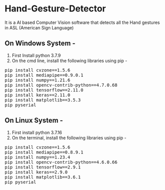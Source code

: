 # Hand-Gesture-Detector
It is a AI based Computer Vision software that detects all the Hand gestures in ASL (American Sign Language) 

## On Windows System -
1. First Install python 3.7.9
2. On the cmd line, install the following libraries using pip - 

<pre>
pip install cvzone==1.5.6
pip install mediapipe==0.9.0.1
pip install numpy==1.21.6
pip install opencv-contrib-python==4.7.0.68
pip install tensorflow==2.11.0
pip install keras==2.11.0
pip install matplotlib==3.5.3
pip pyserial
</pre>


## On Linux System -
1. First install python 3.7.16
2. On the terminal, install the following libraries using pip -

<pre>
pip install cvzone==1.5.6
pip install mediapipe==0.8.9.1
pip install numpy==1.23.4
pip install opencv-contrib-python==4.6.0.66 
pip install tensorflow==2.9.1 
pip install keras==2.9.0 
pip install matplotlib==3.6.1
pip pyserial
</pre>
